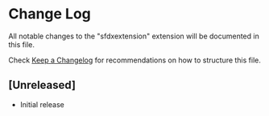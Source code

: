 # Change Log

All notable changes to the "sfdxextension" extension will be documented in this file.

Check [Keep a Changelog](http://keepachangelog.com/) for recommendations on how to structure this file.

## [Unreleased]

- Initial release